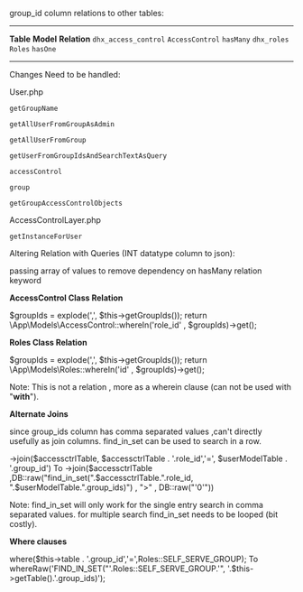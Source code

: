 group_id column relations to other tables:

  ---------------------- ----------------- --------------
  **Table**              **Model**         **Relation**
  `dhx_access_control`   `AccessControl`   `hasMany`
  `dhx_roles`            `Roles`           `hasOne`
  ---------------------- ----------------- --------------

Changes Need to be handled:

User.php

`getGroupName`

`getAllUserFromGroupAsAdmin`

`getAllUserFromGroup`

`getUserFromGroupIdsAndSearchTextAsQuery`

`accessControl`

`group`

`getGroupAccessControlObjects`

AccessControlLayer.php

`getInstanceForUser`

Altering Relation with Queries (INT datatype column to json):

passing array of values to remove dependency on hasMany relation keyword

**AccessControl Class Relation**

\$groupIds = explode(\',\', \$this-\>getGroupIds()); return
\\App\\Models\\AccessControl::whereIn(\'role_id\' , \$groupIds)-\>get();

**Roles Class Relation**

\$groupIds = explode(\',\', \$this-\>getGroupIds()); return
\\App\\Models\\Roles::whereIn(\'id\' , \$groupIds)-\>get();

Note: This is not a relation , more as a wherein clause (can not be used
with "**with**").

**Alternate Joins**

since group_ids column has comma separated values ,can't directly
usefully as join columns. find_in_set can be used to search in a row.

-\>join(\$accessctrlTable, \$accessctrlTable . \'.role_id\',\'=\',
\$userModelTable . \'.group_id\') To -\>join(\$accessctrlTable
,DB::raw(\"find_in_set(\".\$accessctrlTable.\".role_id,
\".\$userModelTable.\".group_ids)\") , \"\>\" , DB::raw(\"\'0\'\"))

Note: find_in_set will only work for the single entry search in comma
separated values. for multiple search find_in_set needs to be looped
(bit costly).

**Where clauses**

where(\$this-\>table . \'.group_id\',\'=\',Roles::SELF_SERVE_GROUP); To
whereRaw(\'FIND_IN_SET(\"\'.Roles::SELF_SERVE_GROUP.\'\",
\'.\$this-\>getTable().\'.group_ids)\');
